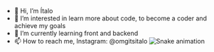 - 👋 Hi, I’m Ítalo
- 👀 I’m interested in learn more about code, to become a coder and achieve my goals
- 🌱 I’m currently learning front and backend
- 📫 How to reach me, Instagram: @omgitsitalo
![Snake animation](https://github.com/seu-usuário-aqui/seu-usuário-aqui/blob/output/github-contribution-grid-snake.svg)


